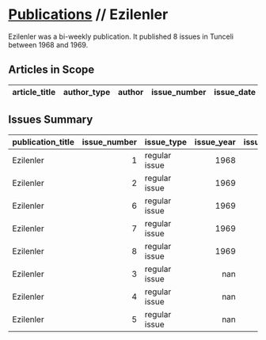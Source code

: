 # [Publications](firstlevel_publications.md) // Ezilenler

Ezilenler was a bi-weekly publication. It published 8 issues in Tunceli between 1968 and 1969.

## Articles in Scope

| article_title   | author_type   | author   | issue_number   | issue_date   | pages   |
|-----------------|---------------|----------|----------------|--------------|---------|

## Issues Summary

| publication_title   |   issue_number | issue_type    |   issue_year |   issue_month |   issue_day | printing_house_name   |
|:--------------------|---------------:|:--------------|-------------:|--------------:|------------:|:----------------------|
| Ezilenler           |              1 | regular issue |         1968 |            12 |          25 | Uğur Basımevi         |
| Ezilenler           |              2 | regular issue |         1969 |             1 |          15 | Uğur Basımevi         |
| Ezilenler           |              6 | regular issue |         1969 |             4 |           1 | Uğur Basımevi         |
| Ezilenler           |              7 | regular issue |         1969 |             4 |          15 | Yeşil Fatsa Matbaası  |
| Ezilenler           |              8 | regular issue |         1969 |             5 |           1 | Yeşil Fatsa Matbaası  |
| Ezilenler           |              3 | regular issue |          nan |           nan |         nan | nan                   |
| Ezilenler           |              4 | regular issue |          nan |           nan |         nan | nan                   |
| Ezilenler           |              5 | regular issue |          nan |           nan |         nan | nan                   |